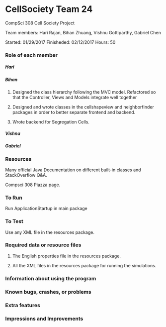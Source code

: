 # CellSociety Team 24

CompSci 308 Cell Society Project

Team members: Hari Rajan, Bihan Zhuang, Vishnu Gottiparthy, Gabriel Chen

Started: 01/29/2017
Finisheded: 02/12/2017
Hours: 50

### Role of each member
##### Hari

##### Bihan
1) Designed the class hierarchy following the MVC model. Refactored so that the Controller, Views and Models integrate well together

2) Designed and wrote classes in the cellshapeview and neighborfinder packages in order to better separate frontend and backend. 

3) Wrote backend for Segregation Cells.


##### Vishnu

##### Gabriel

### Resources
Many official Java Documentation on different built-in classes and StackOverflow Q&A.

Compsci 308 Piazza page.

### To Run
Run ApplicationStartup in main package

### To Test
Use any XML file in the resources package. 

### Required data or resource files
1) The English properties file in the resources package.
 
2) All the XML files in the resources package for running the simulations.

### Information about using the program


### Known bugs, crashes, or problems


### Extra features


### Impressions and Improvements

